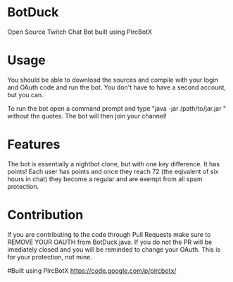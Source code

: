 # BotDuck
Open Source Twitch Chat Bot built using PIrcBotX

# Usage
You should be able to download the sources and compile with your login and OAuth code and run the bot. You don't have to have a second account, but you can.

To run the bot open a command prompt and type "java -jar /path/to/jar.jar <your channel name>" without the quotes. The bot will then join your channel!

# Features
The bot is essentially a nightbot clone, but with one key difference. It has points! Each user has points and once they reach 72 (the eqivalent of six hours in chat) they become a regular and are
exempt from all spam protection.

# Contribution
If you are contributing to the code through Pull Requests make sure to REMOVE YOUR OAUTH from BotDuck.java. If you do not the PR will be imediately closed and you will be reminded to change your OAuth. This is for your protection, not mine.

#Built using PIrcBotX
https://code.google.com/p/pircbotx/
